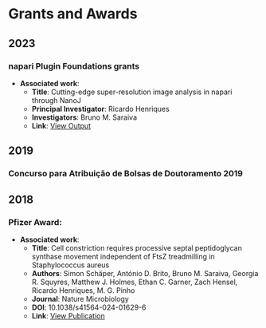 # Grants and Awards

## 2023

### napari Plugin Foundations grants
- **Associated work**:
    - **Title**: Cutting-edge super-resolution image analysis in napari through NanoJ
    - **Principal Investigator**: Ricardo Henriques
    - **Investigators**: Bruno M. Saraiva
    - **Link**: [View Output](https://www.napari-hub.org/plugins/napari-nanopyx)

## 2019

### Concurso para Atribuição de Bolsas de Doutoramento 2019

## 2018

### Pfizer Award:
- **Associated work**: 
    - **Title**: Cell constriction requires processive septal peptidoglycan synthase movement independent of FtsZ treadmilling in Staphylococcus aureus
    - **Authors**: Simon Schäper, António D. Brito, Bruno M. Saraiva, Georgia R. Squyres, Matthew J. Holmes, Ethan C. Garner, Zach Hensel, Ricardo Henriques, M. G. Pinho
    - **Journal**: Nature Microbiology
    - **DOI**: 10.1038/s41564-024-01629-6
    - **Link**: [View Publication](https://www.semanticscholar.org/paper/1da77c88256fe8bb4de529845076a76b33024ede)
